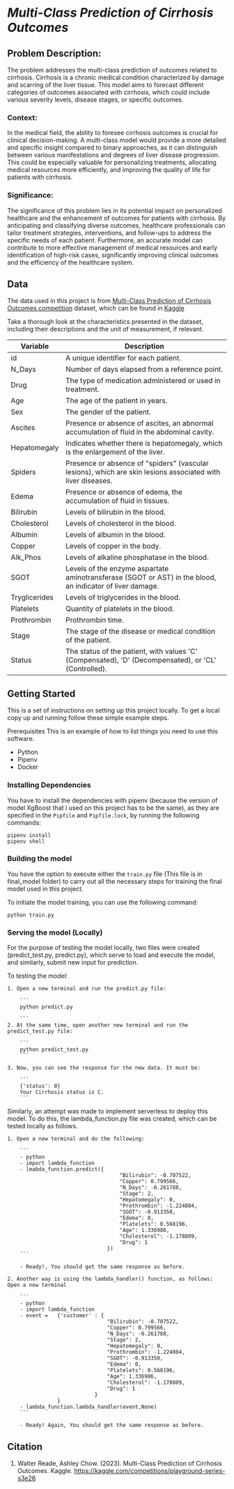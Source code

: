 # *Multi-Class Prediction of Cirrhosis Outcomes* 

## Problem Description:

The problem addresses the multi-class prediction of outcomes related to cirrhosis. Cirrhosis is a chronic medical condition characterized by damage and scarring of the liver tissue. This model aims to forecast different categories of outcomes associated with cirrhosis, which could include various severity levels, disease stages, or specific outcomes.

### Context:

In the medical field, the ability to foresee cirrhosis outcomes is crucial for clinical decision-making. A multi-class model would provide a more detailed and specific insight compared to binary approaches, as it can distinguish between various manifestations and degrees of liver disease progression. This could be especially valuable for personalizing treatments, allocating medical resources more efficiently, and improving the quality of life for patients with cirrhosis.

### Significance:

The significance of this problem lies in its potential impact on personalized healthcare and the enhancement of outcomes for patients with cirrhosis. By anticipating and classifying diverse outcomes, healthcare professionals can tailor treatment strategies, interventions, and follow-ups to address the specific needs of each patient. Furthermore, an accurate model can contribute to more effective management of medical resources and early identification of high-risk cases, significantly improving clinical outcomes and the efficiency of the healthcare system.

## Data

The data used in this project is from [Multi-Class Prediction of Cirrhosis Outcomes competition](https://www.kaggle.com/competitions/playground-series-s3e26) dataset, which can be found in [Kaggle](https://www.kaggle.com/)

Take a thorough look at the characteristics presented in the dataset, including their descriptions and the unit of measurement, if relevant.

| Variable       | Description                                                                                                    |
|----------------|----------------------------------------------------------------------------------------------------------------|
| id             | A unique identifier for each patient.                                                                         |
| N_Days         | Number of days elapsed from a reference point.                                                                 |
| Drug           | The type of medication administered or used in treatment.                                                      |
| Age            | The age of the patient in years.                                                                               |
| Sex            | The gender of the patient.                                                                                    |
| Ascites        | Presence or absence of ascites, an abnormal accumulation of fluid in the abdominal cavity.                      |
| Hepatomegaly   | Indicates whether there is hepatomegaly, which is the enlargement of the liver.                                |
| Spiders        | Presence or absence of "spiders" (vascular lesions), which are skin lesions associated with liver diseases.    |
| Edema          | Presence or absence of edema, the accumulation of fluid in tissues.                                             |
| Bilirubin      | Levels of bilirubin in the blood.                                                                             |
| Cholesterol    | Levels of cholesterol in the blood.                                                                          |
| Albumin        | Levels of albumin in the blood.                                                                              |
| Copper         | Levels of copper in the body.                                                                               |
| Alk_Phos       | Levels of alkaline phosphatase in the blood.                                                                 |
| SGOT           | Levels of the enzyme aspartate aminotransferase (SGOT or AST) in the blood, an indicator of liver damage.      |
| Tryglicerides  | Levels of triglycerides in the blood.                                                                        |
| Platelets      | Quantity of platelets in the blood.                                                                          |
| Prothrombin    | Prothrombin time.                                                                                           |
| Stage          | The stage of the disease or medical condition of the patient.                                                 |
| Status         | The status of the patient, with values 'C' (Compensated), 'D' (Decompensated), or 'CL' (Controlled).          |                     |

## Getting Started

This is a set of instructions on setting up this project locally. To get a local copy up and running follow these simple example steps.

Prerequisites This is an example of how to list things you need to use this software.

- Python
- Pipenv
- Docker 

### Installing Dependencies

You have to install the dependencies with pipenv (because the version of model XgBoost that i used on this project has to be the same), as they are specified in the `Pipfile` and `Pipfile.lock`, by running the following commands:

```
pipenv install
pipenv shell
```

### Building the model

You have the option to execute either the `train.py` file (This file is in final_model folder)  to carry out all the necessary steps for training the final model used in this project.

To initiate the model training, you can use the following command:

```
python train.py
```

### Serving the model (Locally)

For the purpose of testing the model locally, two files were created (predict_test.py, predict.py), which serve to load and execute the model, and similarly, submit new input for prediction.

To testing the model:

    1. Open a new terminal and run the predict.py file:
        
        ```
        python predict.py
        
        ```
    2. At the same time, open another new terminal and run the predict_test.py file:
        
        ```
        python predict_test.py
        ```
    
    3. Now, you can see the response for the new data. It must be:
        
        ```
        {'status': 0}
        Your Cirrhosis status is C.
        ```

Similarly, an attempt was made to implement serverless to deploy this model. To do this, the lambda_function.py file was created, which can be tested locally as follows.

    1. Open a new terminal and do the following:
        
        ```
        - python
        - import lambda_function
        - lmabda_function.predict({
                                        "Bilirubin": -0.707522,
                                        "Copper": 0.799566,
                                        "N_Days": -0.261788,
                                        "Stage": 2,
                                        "Hepatomegaly": 0,
                                        "Prothrombin": -1.224804,
                                        "SGOT": -0.913350,
                                        "Edema": 0,
                                        "Platelets": 0.568196,
                                        "Age": 1.336986,
                                        "Cholesterol": -1.178809,
                                        "Drug": 1
                                    })
        ```
        
        - Ready!, You should get the same response as before.

    2. Another way is using the lambda_handler() function, as follows: Open a new terminal
        
        ```
        - python
        - import lambda_function
        - event =   {'customer' : {
                                    "Bilirubin": -0.707522,
                                    "Copper": 0.799566,
                                    "N_Days": -0.261788,
                                    "Stage": 2,
                                    "Hepatomegaly": 0,
                                    "Prothrombin": -1.224804,
                                    "SGOT": -0.913350,
                                    "Edema": 0,
                                    "Platelets": 0.568196,
                                    "Age": 1.336986,
                                    "Cholesterol": -1.178809,
                                    "Drug": 1
                                }
                    }
        - lambda_function.lambda_handler(event,None)
        ```

        - Ready! Again, You should get the same response as before.

## Citation 

1. Walter Reade, Ashley Chow. (2023). Multi-Class Prediction of Cirrhosis Outcomes. Kaggle. https://kaggle.com/competitions/playground-series-s3e26
